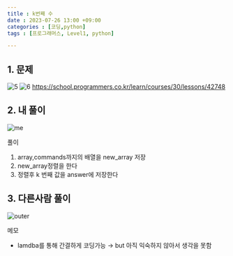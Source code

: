 ```yaml
---
title : k번째 수
date : 2023-07-26 13:00 +09:00
categories : [코딩,python]
tags : [프로그래머스, Level1, python]

---
```

## 1. 문제

![5](https://github.com/mini0-0/mini0-0.github.io/assets/63296983/875d586c-5bc6-4643-a4a4-486a44e6e753)
![6](https://github.com/mini0-0/mini0-0.github.io/assets/63296983/1e51888d-02b2-48ac-9929-8a80c31e9f3b)
<https://school.programmers.co.kr/learn/courses/30/lessons/42748>

## 2. 내 풀이

![me](https://github.com/mini0-0/mini0-0.github.io/assets/63296983/4b8c83a5-b342-48a6-846b-f54e111665a0)

풀이

1. array,commands까지의 배열을 new_array 저장
2. new_array정렬을 한다
3. 정렬후 k 번째 값을 answer에 저장한다

## 3. 다른사람 풀이

![outer](https://github.com/mini0-0/mini0-0.github.io/assets/63296983/0e6eec9b-01e0-46d6-b7df-2bac197d8791)

메모

- lamdba를 통해 간결하게 코딩가능 → but 아직 익숙하지 않아서 생각을 못함

